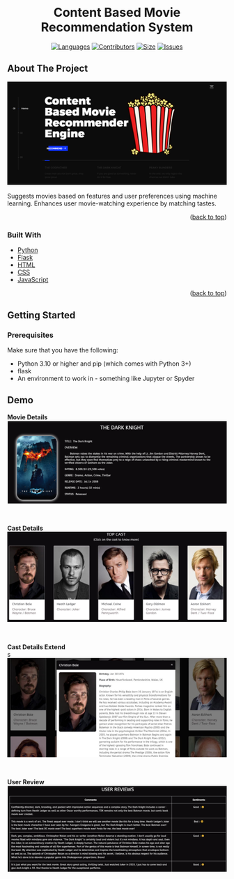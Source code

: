 


<br />
<div align="center">
<h1 align="center">Content Based Movie Recommendation System</h3>

[![Languages][language-shield]][language-url]
[![Contributors][contri-shield]][contri-url]
[![Size][size-shield]][size-url]
[![Issues][issues-shield]][issues-url]

</div>



## About The Project

![Product Name Screen Shot][product-screenshot]

Suggests movies based on features and user preferences using machine learning. Enhances user movie-watching experience by matching tastes.

<p align="right">(<a href="#top">back to top</a>)</p>


### Built With

* [Python](https://www.python.org/)
* [Flask](https://flask.palletsprojects.com/)
* [HTML](https://html.com/)
* [CSS](https://www.w3.org/Style/CSS/Overview.en.html)
* [JavaScript](https://www.javascript.com/)

<p align="right">(<a href="#top">back to top</a>)</p>

## Getting Started

### Prerequisites

Make sure that you have the following:
-  Python 3.10 or higher and pip (which comes with Python 3+)
-  flask
-  An environment to work in - something like Jupyter or Spyder



<!-- <p align="right">(<a href="#top">back to top</a>)</p>
 -->
## Demo
<p>
  <a><b>Movie Details</b><br>
  	<img src="https://github.com/meetgajjarx07/Content-Based-Movie-Recommendation-System/blob/master/media/Movie-Details.PNG" alt="">
  </a>
</p>
<br>
<p>
    <a><b>Cast Details</b><br>
  	<img src="https://github.com/meetgajjarx07/Content-Based-Movie-Recommendation-System/blob/master/media/Cast-Details.PNG" alt="">
  </a>
</p>
<br>
<p>
    <a><b>Cast Details Extend</b><br>s
  	<img src="https://github.com/meetgajjarx07/Content-Based-Movie-Recommendation-System/blob/master/media/Cast-Details-Extend.PNG" alt="">
  </a>
</p>
<br>
<p>
    <a><b>User Review</b><br>
  	<img src="https://github.com/meetgajjarx07/Content-Based-Movie-Recommendation-System/blob/master/media/User-Review.PNG" alt="">
  </a>
</p>


[contri-shield]: https://img.shields.io/github/contributors-anon/meetgajjarx07/Content-Based-Movie-Recommendation-System?style=for-the-badge
[contri-url]: #


[size-shield]: https://img.shields.io/github/repo-size/meetgajjarx07/Content-Based-Movie-Recommendation-System?style=for-the-badge
[size-url]: #

[issues-shield]: https://img.shields.io/github/issues/meetgajjarx07/Content-Based-Movie-Recommendation-System?style=for-the-badge
[issues-url]: #

[language-shield]: https://img.shields.io/github/languages/count/meetgajjarx07/Content-Based-Movie-Recommendation-System?style=for-the-badge
[language-url]: #

[product-screenshot]: media/Home.PNG
